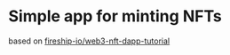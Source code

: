 # Simple app for minting NFTs

based on [fireship-io/web3-nft-dapp-tutorial](https://github.com/fireship-io/web3-nft-dapp-tutorial)


